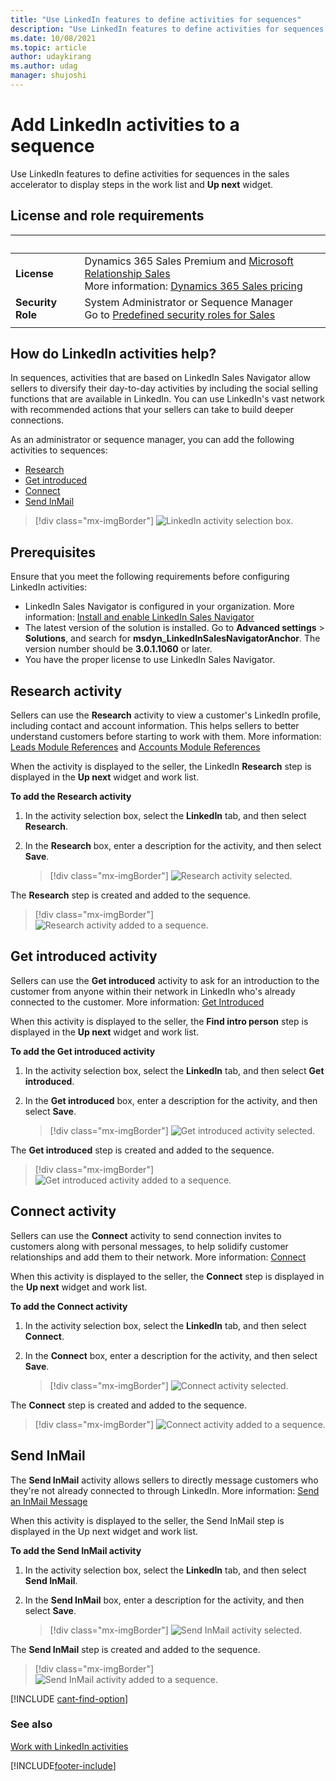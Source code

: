 ```yaml
---
title: "Use LinkedIn features to define activities for sequences"
description: "Use LinkedIn features to define activities for sequences in the sales accelerator to display steps in the work list and Up next widget."
ms.date: 10/08/2021
ms.topic: article
author: udaykirang
ms.author: udag
manager: shujoshi
---
```

# Add LinkedIn activities to a sequence 

Use LinkedIn features to define activities for sequences in the sales accelerator to display steps in the work list and **Up next** widget.

## License and role requirements

| &nbsp; | &nbsp; |
|-----------------------|---------|
| **License** | Dynamics 365 Sales Premium and [Microsoft Relationship Sales](https://dynamics.microsoft.com/en-in/sales/relationship-sales/) <br>More information: [Dynamics 365 Sales pricing](https://dynamics.microsoft.com/sales/pricing/) |
| **Security Role** | System Administrator or Sequence Manager <br>  Go to [Predefined security roles for Sales](security-roles-for-sales.md)|
|||

## How do LinkedIn activities help?

In sequences, activities that are based on LinkedIn Sales Navigator allow sellers to diversify their day-to-day activities by including the social selling functions that are available in LinkedIn. You can use LinkedIn's vast network with recommended actions that your sellers can take to build deeper connections.

As an administrator or sequence manager, you can add the following activities to sequences:   
-	[Research](#research-activity)
-	[Get introduced](#get-introduced-activity) 
-	[Connect](#connect-activity)
-	[Send InMail](#send-inmail)
<!--note from editor: I suggest putting this image where it will apply to all the following procedures, rather than repeat the same image four times (which is against our accessibility guidelines). An alternative would be to create four unique images with the respective activities selected, but I actually don't think you need any images at all for these procedures because all of these steps are very straightforward. Perhaps your SMEs think every procedure needs images?-->
>[!div class="mx-imgBorder"]
>![LinkedIn activity selection box.](media/sa-linkedin-activity-selection.png "LinkedIn activity selection box")

## Prerequisites  

Ensure that you meet the following requirements before configuring LinkedIn activities:

- LinkedIn Sales Navigator is configured in your organization. More information: [Install and enable LinkedIn Sales Navigator](/dynamics365/linkedin/install-sales-navigator)
- The latest version of the solution is installed. Go to **Advanced settings** > **Solutions**, and search for **msdyn_LinkedInSalesNavigatorAnchor**. The version number should be **3.0.1.1060** or later. 
- You have the proper license to use LinkedIn Sales Navigator.

## Research activity

Sellers can use<!--note from editor: Here and throughout (and in the companion article), I suggest using "can" instead of "allows", to better follow the style guide.--> the **Research** activity to view a customer's LinkedIn profile, including contact and account information. This helps sellers to better understand customers before starting to work with them. More information: [Leads Module References](/linkedin/sales/display-services/leads-screenshots) and [Accounts Module References](/linkedin/sales/display-services/accounts-screenshots)

When the activity is displayed to the seller, the LinkedIn **Research** step is displayed in the **Up next** widget and work list. 

**To add the Research activity**

1. In the activity selection box, select the **LinkedIn** tab, and then select **Research**.  

<!--
    >[!div class="mx-imgBorder"]
    >![LinkedIn activity selection box.](media/sa-linkedin-activity-selection.png "LinkedIn activity selection box")-->

2. In the **Research** box, enter a description for the activity, and then select **Save**.   

    >[!div class="mx-imgBorder"]
    >![Research activity selected.](media/sa-linkedin-activity-research-box.png "Research activity selected")        
<!--note from editor: Note that the outcome of the procedure isn't indented at all, because it isn't a step.--> 
The **Research** step is created and added to the sequence.

>[!div class="mx-imgBorder"]
>![Research activity added to a sequence.](media/sa-linkedin-activity-research-activity-added.png "Research activity added to a sequence")        
 
## Get introduced activity   

Sellers can use the **Get introduced** activity to ask for an introduction to the customer from anyone within their network in LinkedIn who's already connected to the customer. More information: [Get Introduced](/linkedin/sales/display-services/leads-screenshots#get-introduced)

When this activity is displayed to the seller, the **Find intro person** step is displayed in the **Up next** widget and work list. 

**To add the Get introduced activity**  

1. In the activity selection box, select the **LinkedIn** tab, and then select **Get introduced**.

<!--[!div class="mx-imgBorder"]
    >![LinkedIn activity selection box.](media/sa-linkedin-activity-selection.png "LinkedIn activity selection box")-->

2.	In the **Get introduced** box, enter a description for the activity, and then select **Save**.  

    >[!div class="mx-imgBorder"]
    >![Get introduced activity selected.](media/sa-linkedin-activity-get-introduced-box.png "Get introduced activity selected")
 
The **Get introduced** step is created and added to the sequence.

>[!div class="mx-imgBorder"]
>![Get introduced activity added to a sequence.](media/sa-linkedin-activity-get-introduced-activity-added.png "Get introduced activity added to a sequence")

## Connect activity

Sellers can use the **Connect** activity to send connection invites to customers along with personal messages, to help solidify customer relationships and add them to their network. More information: [Connect](/linkedin/sales/display-services/leads-screenshots#connect)

When this activity is displayed to the seller, the **Connect**<!--note from editor: Should "via LinkedIn" be included in the screenshot and elsewhere in this procedure, or is ""Connect" literally the name of the step?--> step is displayed in the **Up next** widget and work list. 

**To add the Connect activity**

1.	In the activity selection box, select the **LinkedIn** tab, and then select **Connect**.
<!--
    >[!div class="mx-imgBorder"]
    >![LinkedIn activity selection box.](media/sa-linkedin-activity-selection.png "LinkedIn activity selection box")-->  
 
2.	In the **Connect** box, enter a description for the activity, and then select **Save**.

    >[!div class="mx-imgBorder"]
    >![Connect activity selected.](media/sa-linkedin-activity-connect-box.png "Connect activity selected")
 
The **Connect** step is created and added to the sequence.
 
>[!div class="mx-imgBorder"]
>![Connect activity added to a sequence.](media/sa-linkedin-activity-connect-activity-added.png "Connect activity added to a sequence")

## Send InMail

The **Send InMail** activity allows sellers to directly message customers who they're not already connected to through LinkedIn. More information: [Send an InMail Message](https://www.linkedin.com/help/linkedin/answer/437)

When this activity is displayed to the seller, the Send InMail step is displayed in the Up next widget and work list. 

**To add the Send InMail activity**

1.	In the activity selection box, select the **LinkedIn** tab, and then select **Send InMail**.
<!--
    >[!div class="mx-imgBorder"]
    >![LinkedIn activity selection box.](media/sa-linkedin-activity-selection.png "LinkedIn activity selection box")-->  
 
2.	In the **Send InMail** box, enter a description for the activity, and then select **Save**.

    >[!div class="mx-imgBorder"]
    >![Send InMail activity selected.](media/sa-linkedin-activity-send-inmail-box.png "Send InMail activity selected")
 
The **Send InMail** step is created and added to the sequence.<!--note from editor: Is it okay that the screenshot says "Send in-Mail"? If so, should every reference be "Send in-Mail"?-->
 
>[!div class="mx-imgBorder"]
>![Send InMail activity added to a sequence.](media/sa-linkedin-activity-send-inmail-activity-added.png "Send InMail activity added to a sequence")

[!INCLUDE [cant-find-option](../includes/cant-find-option.md)]

### See also

[Work with LinkedIn activities](work-with-linkedin-activities.md)


[!INCLUDE[footer-include](../includes/footer-banner.md)]

